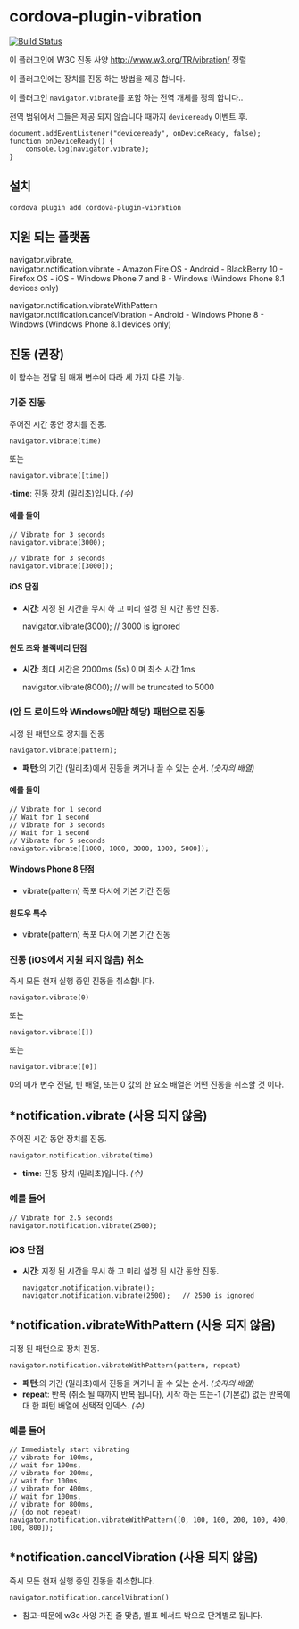 <!--
# license: Licensed to the Apache Software Foundation (ASF) under one
#         or more contributor license agreements.  See the NOTICE file
#         distributed with this work for additional information
#         regarding copyright ownership.  The ASF licenses this file
#         to you under the Apache License, Version 2.0 (the
#         "License"); you may not use this file except in compliance
#         with the License.  You may obtain a copy of the License at
#
#           http://www.apache.org/licenses/LICENSE-2.0
#
#         Unless required by applicable law or agreed to in writing,
#         software distributed under the License is distributed on an
#         "AS IS" BASIS, WITHOUT WARRANTIES OR CONDITIONS OF ANY
#         KIND, either express or implied.  See the License for the
#         specific language governing permissions and limitations
#         under the License.
-->

# cordova-plugin-vibration

[![Build Status](https://travis-ci.org/apache/cordova-plugin-vibration.svg)](https://travis-ci.org/apache/cordova-plugin-vibration)

이 플러그인에 W3C 진동 사양 http://www.w3.org/TR/vibration/ 정렬

이 플러그인에는 장치를 진동 하는 방법을 제공 합니다.

이 플러그인 `navigator.vibrate`를 포함 하는 전역 개체를 정의 합니다..

전역 범위에서 그들은 제공 되지 않습니다 때까지 `deviceready` 이벤트 후.

    document.addEventListener("deviceready", onDeviceReady, false);
    function onDeviceReady() {
        console.log(navigator.vibrate);
    }

## 설치

    cordova plugin add cordova-plugin-vibration

## 지원 되는 플랫폼

navigator.vibrate,  
navigator.notification.vibrate - Amazon Fire OS - Android - BlackBerry 10 - Firefox OS - iOS - Windows Phone 7 and 8 -
Windows (Windows Phone 8.1 devices only)

navigator.notification.vibrateWithPattern  
navigator.notification.cancelVibration - Android - Windows Phone 8 - Windows (Windows Phone 8.1 devices only)

## 진동 (권장)

이 함수는 전달 된 매개 변수에 따라 세 가지 다른 기능.

### 기준 진동

주어진 시간 동안 장치를 진동.

    navigator.vibrate(time)

또는

    navigator.vibrate([time])

-**time**: 진동 장치 (밀리초)입니다. *(수)*

#### 예를 들어

    // Vibrate for 3 seconds
    navigator.vibrate(3000);
    
    // Vibrate for 3 seconds
    navigator.vibrate([3000]);

#### iOS 단점

* **시간**: 지정 된 시간을 무시 하 고 미리 설정 된 시간 동안 진동.

  navigator.vibrate(3000); // 3000 is ignored

#### 윈도 즈와 블랙베리 단점

* **시간**: 최대 시간은 2000ms (5s) 이며 최소 시간 1ms

  navigator.vibrate(8000); // will be truncated to 5000

### (안 드 로이드와 Windows에만 해당) 패턴으로 진동

지정 된 패턴으로 장치를 진동

    navigator.vibrate(pattern);   

* **패턴**:의 기간 (밀리초)에서 진동을 켜거나 끌 수 있는 순서. *(숫자의 배열)*

#### 예를 들어

    // Vibrate for 1 second
    // Wait for 1 second
    // Vibrate for 3 seconds
    // Wait for 1 second
    // Vibrate for 5 seconds
    navigator.vibrate([1000, 1000, 3000, 1000, 5000]);

#### Windows Phone 8 단점

* vibrate(pattern) 폭포 다시에 기본 기간 진동

#### 윈도우 특수

* vibrate(pattern) 폭포 다시에 기본 기간 진동

### 진동 (iOS에서 지원 되지 않음) 취소

즉시 모든 현재 실행 중인 진동을 취소합니다.

    navigator.vibrate(0)

또는

    navigator.vibrate([])

또는

    navigator.vibrate([0])

0의 매개 변수 전달, 빈 배열, 또는 0 값의 한 요소 배열은 어떤 진동을 취소할 것 이다.

## *notification.vibrate (사용 되지 않음)

주어진 시간 동안 장치를 진동.

    navigator.notification.vibrate(time)

* **time**: 진동 장치 (밀리초)입니다. *(수)*

### 예를 들어

    // Vibrate for 2.5 seconds
    navigator.notification.vibrate(2500);

### iOS 단점

* **시간**: 지정 된 시간을 무시 하 고 미리 설정 된 시간 동안 진동.

      navigator.notification.vibrate();
      navigator.notification.vibrate(2500);   // 2500 is ignored

## *notification.vibrateWithPattern (사용 되지 않음)

지정 된 패턴으로 장치 진동.

    navigator.notification.vibrateWithPattern(pattern, repeat)

* **패턴**:의 기간 (밀리초)에서 진동을 켜거나 끌 수 있는 순서. *(숫자의 배열)*
* **repeat**: 반복 (취소 될 때까지 반복 됩니다), 시작 하는 또는-1 (기본값) 없는 반복에 대 한 패턴 배열에 선택적 인덱스. *(수)*

### 예를 들어

    // Immediately start vibrating
    // vibrate for 100ms,
    // wait for 100ms,
    // vibrate for 200ms,
    // wait for 100ms,
    // vibrate for 400ms,
    // wait for 100ms,
    // vibrate for 800ms,
    // (do not repeat)
    navigator.notification.vibrateWithPattern([0, 100, 100, 200, 100, 400, 100, 800]);

## *notification.cancelVibration (사용 되지 않음)

즉시 모든 현재 실행 중인 진동을 취소합니다.

    navigator.notification.cancelVibration()

* 참고-때문에 w3c 사양 가진 줄 맞춤, 별표 메서드 밖으로 단계별로 됩니다.